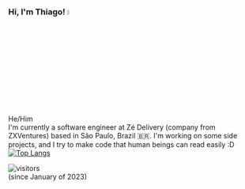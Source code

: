 ### Hi, I'm Thiago! <img src="https://media.giphy.com/media/hvRJCLFzcasrR4ia7z/giphy.gif" width="5%">
He/Him 
<br/>
I'm currently a software engineer at Zé Delivery (company from ZXVentures) based in São Paulo, Brazil 🇧🇷. I'm working on some side projects, and I try to make code that human beings can read easily :D
<br/>
[![Top Langs](https://github-readme-stats.vercel.app/api/top-langs/?username=pereirathi)](https://github.com/anuraghazra/github-readme-stats)
<br/>
<p><img src="https://visitor-badge.glitch.me/badge?page_id=pereirathi.pereirathi" alt="visitors"> <br/> (since January of 2023)</p>
<br/>
